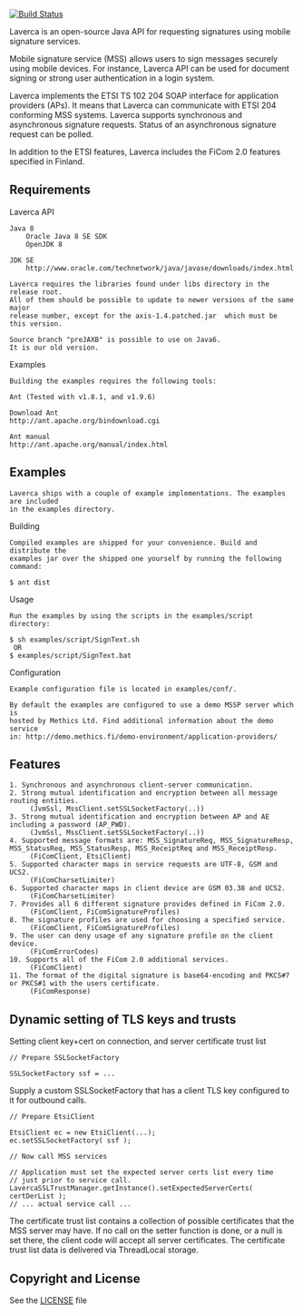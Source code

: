 [![Build Status](https://api.travis-ci.org/laverca/laverca.png)](https://travis-ci.org/laverca/laverca)

Laverca is an open-source Java API for requesting signatures using mobile 
signature services.

Mobile signature service (MSS) allows users to sign messages securely using 
mobile devices. For instance, Laverca API can be used for document signing
or strong user authentication in a login system.

Laverca implements the ETSI TS 102 204 SOAP interface for application providers 
(APs). It means that Laverca can communicate with ETSI 204 conforming MSS 
systems. Laverca supports synchronous and asynchronous signature requests. 
Status of an asynchronous signature request can be polled.

In addition to the ETSI features, Laverca includes the FiCom 2.0 features 
specified in Finland.


## Requirements

  Laverca API

    Java 8
        Oracle Java 8 SE SDK
        OpenJDK 8

    JDK SE
        http://www.oracle.com/technetwork/java/javase/downloads/index.html

    Laverca requires the libraries found under libs directory in the release root.
    All of them should be possible to update to newer versions of the same major
    release number, except for the axis-1.4.patched.jar  which must be this version.

    Source branch "preJAXB" is possible to use on Java6.
    It is our old version.


  Examples
  
    Building the examples requires the following tools:
  
    Ant (Tested with v1.8.1, and v1.9.6)

    Download Ant
    http://ant.apache.org/bindownload.cgi

    Ant manual
    http://ant.apache.org/manual/index.html


## Examples

    Laverca ships with a couple of example implementations. The examples are included 
    in the examples directory.


  Building

    Compiled examples are shipped for your convenience. Build and distribute the 
    examples jar over the shipped one yourself by running the following command:

    $ ant dist


  Usage
    
    Run the examples by using the scripts in the examples/script directory:
    
    $ sh examples/script/SignText.sh
     OR
    $ examples/script/SignText.bat
    

  Configuration

    Example configuration file is located in examples/conf/.

    By default the examples are configured to use a demo MSSP server which is 
    hosted by Methics Ltd. Find additional information about the demo service
    in: http://demo.methics.fi/demo-environment/application-providers/


## Features

    1. Synchronous and asynchronous client-server communication.
    2. Strong mutual identification and encryption between all message routing entities.
         (JvmSsl, MssClient.setSSLSocketFactory(..))
    3. Strong mutual identification and encryption between AP and AE including a password (AP_PWD).
         (JvmSsl, MssClient.setSSLSocketFactory(..))
    4. Supported message formats are: MSS_SignatureReq, MSS_SignatureResp, MSS_StatusReq, MSS_StatusResp, MSS_ReceiptReq and MSS_ReceiptResp.
         (FiComClient, EtsiClient)
    5. Supported character maps in service requests are UTF-8, GSM and UCS2.
         (FiComCharsetLimiter)
    6. Supported character maps in client device are GSM 03.38 and UCS2.
         (FiComCharsetLimiter)
    7. Provides all 6 different signature provides defined in FiCom 2.0.
         (FiComClient, FiComSignatureProfiles)
    8. The signature profiles are used for choosing a specified service.
         (FiComClient, FiComSignatureProfiles)
    9. The user can deny usage of any signature profile on the client device.
         (FiComErrorCodes)
    10. Supports all of the FiCom 2.0 additional services.
         (FiComClient)
    11. The format of the digital signature is base64-encoding and PKCS#7 or PKCS#1 with the users certificate.
         (FiComResponse)

## Dynamic setting of TLS keys and trusts

  Setting client key+cert on connection, and server certificate trust list

    // Prepare SSLSocketFactory
    
    SSLSocketFactory ssf = ... 

Supply a custom SSLSocketFactory that has a client TLS key configured to it for outbound calls.

    // Prepare EtsiClient

    EtsiClient ec = new EtsiClient(...);
    ec.setSSLSocketFactory( ssf );

    // Now call MSS services

    // Application must set the expected server certs list every time
    // just prior to service call.
    LavercaSSLTrustManager.getInstance().setExpectedServerCerts( certDerList );
    // ... actual service call ...




The certificate trust list contains a collection of possible certificates that the MSS server may have.  If no call on the setter function is done, or a null is set there, the client code will accept all server certificates.
The certificate trust list data is delivered via ThreadLocal storage.


## Copyright and License

See the [LICENSE](https://github.com/laverca/laverca/blob/master/LICENSE) file
